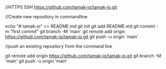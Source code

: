 //HTTPS SSH  https://github.com/tamak-io/tamak-io.git

//Create new repository in commandline

echo "# tamak-io" >> README.md
git init
git add README.md
git commit -m "first commit"
git branch -M 'main'
git remote add origin https://github.com/tamak-io/tamak-io.git
git push -u origin 'main'

//push an existing repository from the command line

git remote add origin https://github.com/tamak-io/tamak-io.git
git branch -M 'main'
git push -u origin 'main'

